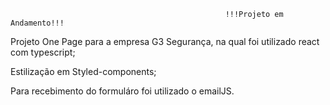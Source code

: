                                                     !!!Projeto em Andamento!!!

Projeto One Page para a empresa G3 Segurança, na qual foi utilizado react com typescript;

Estilização em Styled-components;

Para recebimento do formuláro foi utilizado o emailJS. 
